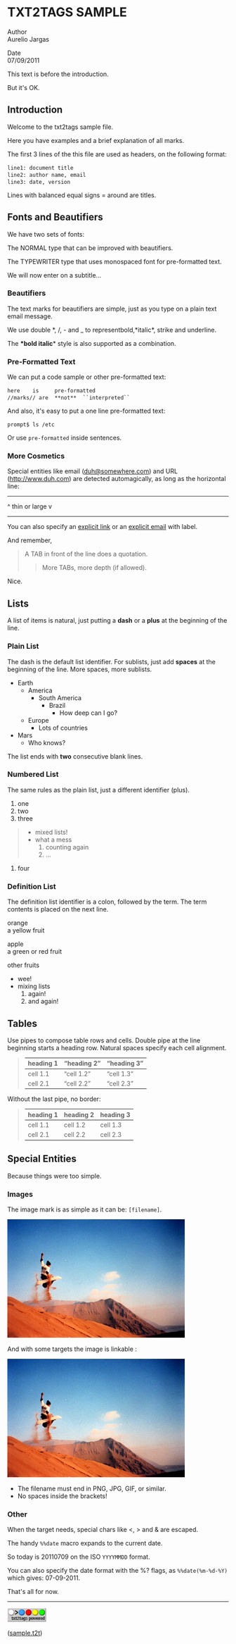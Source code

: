 # TXT2TAGS SAMPLE

Author  
Aurelio Jargas

Date  
07/09/2011

This text is before the introduction.

But it's OK.

## Introduction

Welcome to the txt2tags sample file.

Here you have examples and a brief explanation of all
marks.

The first 3 lines of the this file are used as headers,
on the following format:

    line1: document title
    line2: author name, email
    line3: date, version

Lines with balanced equal signs = around are titles.

## Fonts and Beautifiers

We have two sets of fonts:

The NORMAL type that can be improved with beautifiers.

The TYPEWRITER type that uses monospaced font for
pre-formatted text.

We will now enter on a subtitle...

### Beautifiers

The text marks for beautifiers are simple, just as you
type on a plain text email message.

We use double *, /, - and \_ to representbold,*italic\*, strike and underline.

The **\*bold italic**\* style is also supported as a
combination.

### Pre-Formatted Text

We can put a code sample or other pre-formatted text:

    here    is     pre-formatted
    //marks// are  **not**  ``interpreted``

And also, it's easy to put a one line pre-formatted
text:

    prompt$ ls /etc

Or use `pre-formatted` inside sentences.

### More Cosmetics

Special entities like email (<duh@somewhere.com>) and
URL (<http://www.duh.com>) are detected automagically,
as long as the horizontal line:

------------------------------------------------------------------------

\^ thin or large v

------------------------------------------------------------------------

You can also specify an [explicit link](http://duh.org)
or an [explicit email](duh@somewhere.com) with label.

And remember,

> A TAB in front of the line does a quotation.
>
> > More TABs, more depth (if allowed).

Nice.

## Lists

A list of items is natural, just putting a **dash** or
a **plus** at the beginning of the line.

### Plain List

The dash is the default list identifier. For sublists,
just add **spaces** at the beginning of the line. More
spaces, more sublists.

- Earth
  - America
    - South America
      - Brazil
        - How deep can I go?
  - Europe
    - Lots of countries
- Mars
  - Who knows?

The list ends with **two** consecutive blank lines.

### Numbered List

The same rules as the plain list, just a different
identifier (plus).

1.  one
2.  two
3.  three

> - mixed lists!
> - what a mess
>   1.  counting again
>   2.  ...

1.  four

### Definition List

The definition list identifier is a colon, followed by
the term. The term contents is placed on the next line.

orange  
a yellow fruit

apple  
a green or red fruit

other fruits  
- wee!
- mixing lists
  1.  again!
  2.  and again!

## Tables

Use pipes to compose table rows and cells.
Double pipe at the line beginning starts a heading row.
Natural spaces specify each cell alignment.

> | heading 1 | “heading 2” | “heading 3” |
> |-----------|-------------|-------------|
> | cell 1.1  | “cell 1.2”  | “cell 1.3”  |
> | cell 2.1  | “cell 2.2”  | “cell 2.3”  |

Without the last pipe, no border:

> | heading 1 | heading 2 | heading 3 |
> |-----------|-----------|-----------|
> | cell 1.1  | cell 1.2  | cell 1.3  |
> | cell 2.1  | cell 2.2  | cell 2.3  |

## Special Entities

Because things were too simple.

### Images

The image mark is as simple as it can be: `[filename]`.

![image](./photo.jpg)

And with some targets the image is linkable :

[![image](./photo.jpg)](http://www.txt2tags.org)

- The filename must end in PNG, JPG, GIF, or similar.
- No spaces inside the brackets!

### Other

When the target needs, special chars like \<, \> and &
are escaped.

The handy `%%date` macro expands to the current date.

So today is 20110709 on the ISO `YYYYMMDD` format.

You can also specify the date format with the %? flags,
as `%%date(%m-%d-%Y)` which gives: 07-09-2011.

That's all for now.

------------------------------------------------------------------------

![image](./t2tpowered.png)

([sample.t2t](sample.t2t))